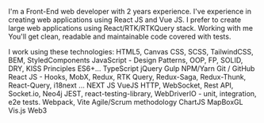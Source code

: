 I'm a Front-End web developer with 2 years experience. I've experience in creating web applications using React JS and Vue JS. I prefer to create large web applications using React/RTK/RTKQuery stack. Working with me You'll get clean, readable and maintainable code covered with tests.

I work using these technologies:
HTML5, Canvas
CSS, SCSS, TailwindCSS, BEM, StyledComponents
JavaScript - Design Patterns, OOP, FP, SOLID, DRY, KISS Principles ES6+...
TypeScript
jQuery
Gulp
NPM/Yarn
Git / GitHub
React JS - Hooks, MobX, Redux, RTK Query, Redux-Saga, Redux-Thunk, React-Query, i18next ...
NEXT JS
VueJS
HTTP, WebSocket, Rest API, Socket.io, Neo4j
JEST, react-testing-library, WebDriverIO - unit, integration, e2e tests.
Webpack, Vite
Agile/Scrum methodology
ChartJS
MapBoxGL
Vis.js
Web3
